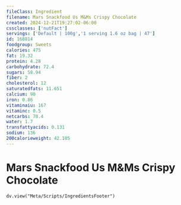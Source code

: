 ```yaml
---
fileClass: Ingredient
filename: Mars Snackfood Us M&Ms Crispy Chocolate
created: 2024-12-21T19:27:02-06:00
cssclasses: ['nutFact']
servings: ['Default | 100g','1 serving 1.6 oz bag | 47']
id: 168814
foodgroup: Sweets
calories: 475
fat: 19.32
protein: 4.28
carbohydrate: 72.4
sugars: 58.94
fiber: 2
cholesterol: 12
saturatedfats: 11.651
calcium: 90
iron: 0.86
vitaminaiu: 167
vitaminc: 0.5
netcarbs: 70.4
water: 1.7
transfattyacids: 0.131
sodium: 136
200calorieweight: 42.105
---
```


# Mars Snackfood Us M&Ms Crispy Chocolate

```dataviewjs
dv.view("Meta/Scripts/IngredientsFooter")
```